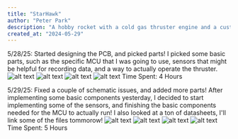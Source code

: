 ```yaml
---
title: "StarHawk"
author: "Peter Park"
description: "A hobby rocket with a cold gas thruster engine and a custom avionic system!"
created_at: "2024-05-29"
---
```


5/28/25: Started designing the PCB, and picked parts!
I picked some basic parts, such as the specific MCU that I was going to use,
sensors that might be helpful for recording data, and a way to actually operate the thruster.
![alt text](image.png)
![alt text](image-1.png)
![alt text](image-2.png)
![alt text](image-3.png)
Time Spent: 4 Hours

5/29/25: Fixed a couple of schematic issues, and added more parts!
After implementing some basic components yesterday, I decided to start implementing some of the
sensors, and finishing the basic components needed for the MCU to actually run!
I also looked at a ton of datasheets, I'll link some of the files tommorow!
![alt text](image.png)
![alt text](image-1.png)
![alt text](image-2.png)
![alt text](image-3.png)
Time Spent: 5 Hours